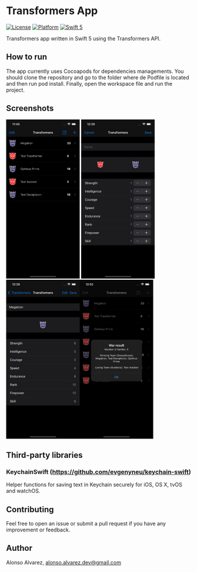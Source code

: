 # Transformers App

[![License](https://img.shields.io/cocoapods/l/DLAutoSlidePageViewController.svg?style=flat)]()
[![Platform](https://img.shields.io/cocoapods/p/DLAutoSlidePageViewController.svg?style=flat)]()
[![Swift 5](https://img.shields.io/badge/Swift-5-orange.svg?style=flat)](https://developer.apple.com/swift/)

Transformers app written in Swift 5 using the Transformers API.

## How to run

The app currently uses Cocoapods for dependencies managements.
You should clone the repository and go to the folder where de Podfile is located and then run pod install. 
Finally, open the workspace file and run the project.

## Screenshots

<img src="Screenshots/List.png" width=200 height=433> <img src="Screenshots/Add.png" width=200 height=433>
<img src="Screenshots/Detail.png" width=200 height=433><img src="Screenshots/War.png" width=200 height=433>

## Third-party libraries

### KeychainSwift (https://github.com/evgenyneu/keychain-swift)
Helper functions for saving text in Keychain securely for iOS, OS X, tvOS and watchOS.

## Contributing

Feel free to open an issue or submit a pull request if you have any improvement or feedback.

## Author

Alonso Alvarez, alonso.alvarez.dev@gmail.com
